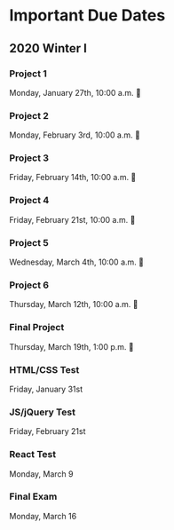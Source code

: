 # Important Due Dates

## 2020 Winter I


### Project 1 
Monday, January 27th, 10:00 a.m. 👻

### Project 2 
Monday, February 3rd, 10:00 a.m. 👻

### Project 3 
Friday, February 14th, 10:00 a.m. 👻

### Project 4 
Friday, February 21st, 10:00 a.m. 👻

### Project 5
Wednesday, March 4th, 10:00 a.m. 👻

### Project 6
Thursday, March 12th, 10:00 a.m. 👻

### Final Project 
Thursday, March 19th, 1:00 p.m. 👻

### HTML/CSS Test
Friday, January 31st    

### JS/jQuery Test
Friday, February 21st

### React Test
Monday, March 9

### Final Exam
Monday, March 16




